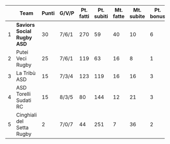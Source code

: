 |     | Team                         | Punti | G/V/P | Pt. fatti | Pt. subiti | Mt. fatte | Mt. subite | Pt. bonus | Diff Pt. |
| --- | ---------------------------- | ----- | ----- | --------- | ---------- | --------- | ---------- | --------- | -------- |
| 1   | **Saviors Social Rugby ASD** | 30    | 7/6/1 | 270       | 59         | 40        | 10         | 6         | 211      |
| 2   | Putei Veci Rugby             | 25    | 7/6/1 | 119       | 63         | 16        | 8          | 1         | 56       |
| 3   | La Tribù ASD                 | 15    | 7/3/4 | 123       | 119        | 16        | 16         | 3         | 4        |
| 4   | ASD Torelli Sudati RC        | 15    | 8/3/5 | 80        | 144        | 12        | 21         | 3         | -64      |
| 5   | Cinghiali del Setta Rugby    | 2     | 7/0/7 | 44        | 251        | 7         | 36         | 2         | -207     |

